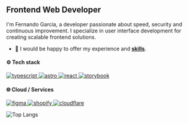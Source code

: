 <h2 align="">Frontend Web Developer</h2>  

I'm Fernando Garcia, a developer passionate about speed, security and continuous improvement. I specialize in user interface development for creating scalable frontend solutions.
  
- 🤝 I would be happy to offer my experience and **[skills](https://fgbyte.com/cv)**.



<h4>⚙️ Tech stack</h4>
<p align="left">
	<a href="https://www.typescriptlang.org/" target="_blank" rel="noreferrer"> <img src="https://img.shields.io/badge/TypeScript-3178C6?logo=typescript&logoColor=fff&style=flat" alt="typescript"/> </a>
	<a href="https://astro.build" target="_blank" rel="noreferrer"> <img src="https://img.shields.io/badge/Astro-FF5D01?logo=astro&logoColor=fff&style=flat" alt="astro"</a>
	<a href="https://react.dev" target="_blank" rel="noreferrer"> <img src="https://img.shields.io/badge/React-61DAFB?logo=react&logoColor=000&style=flat" alt="react"</a>
	<a href="https://storybook.js.org/" target="_blank" rel="noreferrer"> <img src="https://img.shields.io/badge/Storybook-FF4785?logo=storybook&logoColor=fff&style=flat" alt="storybook"/> </a>
<!-- 	<a href="https://reactrouter.com" target="_blank" rel="noreferrer"> <img src="https://img.shields.io/badge/React%20Router-CA4245?logo=reactrouter&logoColor=fff&style=flat" alt="react router"</a> -->
<!-- 	<a href="https://nextjs.org" target="_blank" rel="noreferrer"> <img src="https://img.shields.io/badge/Next.js-000?logo=nextdotjs&logoColor=fff&style=flat" alt="nextjs"</a> -->
<!-- 	<a href="https://tailwindcss.com/" target="_blank" rel="noreferrer"> <img src="https://img.shields.io/badge/Tailwind%20CSS-06B6D4?logo=tailwindcss&logoColor=fff&style=flat" alt="tailwind"/> </a> -->
<!-- 	<a href="https://developer.mozilla.org/es/docs/Web/HTML" target="_blank" rel="noreferrer"> <img src="https://img.shields.io/badge/HTML5-E34F26?style=flat&logo=html5&logoColor=white" alt="html5"/> </a> -->
<!-- 	<a href="https://developer.mozilla.org/es/docs/Web/CSS" target="_blank" rel="noreferrer"> <img src="https://img.shields.io/badge/CSS3-1572B6?logo=css3&logoColor=fff&style=flat" alt="css3"/> </a> -->
<!-- 	<a href="https://sass-lang.com" target="_blank" rel="noreferrer"> <img src="https://img.shields.io/badge/Sass-C69?logo=sass&logoColor=fff&style=flat" alt="sass"/> </a> -->
<!-- 	<a href="https://javascript.info" target="_blank" rel="noreferrer"> <img src="https://img.shields.io/badge/JavaScript-F7DF1E?logo=javascript&logoColor=000&style=flat" alt="javascript"/> </a> -->
 </p>
		
<h4>🌐 Cloud / Services</h4>
<p align="left">
	<a href="https://www.figma.com/" target="_blank" rel="noreferrer"> <img src="https://img.shields.io/badge/Figma-F24E1E?logo=figma&logoColor=fff&style=flat" alt="figma"/> </a>
	<a href="https://www.shopify.com/" target="_blank" rel="noreferrer"> <img src="https://img.shields.io/badge/Shopify-7AB55C?logo=shopify&logoColor=fff&style=flat" alt="shopify"/> </a>
	<a href="https://www.cloudflare.com/" target="_blank" rel="noreferrer"> <img src="https://img.shields.io/badge/Cloudflare-F38020?logo=cloudflare&logoColor=fff&style=flat" alt="cloudflare"/> </a>
<!-- 	<a href="https://www.vercel.com/" target="_blank" rel="noreferrer"> <img src="https://img.shields.io/badge/Vercel-000?logo=vercel&logoColor=fff&style=flat" alt="vercel"/> </a> -->
</p>

<!-- ![fgbyte's GitHub stats](https://github-readme-stats.vercel.app/api?username=fgbyte&show_icons=true&theme=transparent) -->
![Top Langs](https://github-readme-stats.vercel.app/api/top-langs/?username=fgbyte&hide_progress=true&theme=transparent)
 
